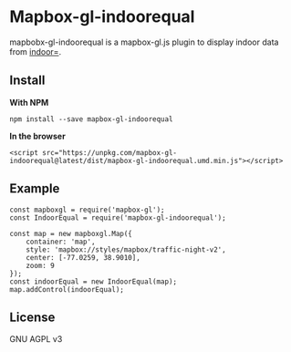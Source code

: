 # Mapbox-gl-indoorequal

mapbobx-gl-indoorequal is a mapbox-gl.js plugin to display indoor data from [indoor=][].

## Install

**With NPM**

    npm install --save mapbox-gl-indoorequal

**In the browser**

    <script src="https://unpkg.com/mapbox-gl-indoorequal@latest/dist/mapbox-gl-indoorequal.umd.min.js"></script>

## Example

    const mapboxgl = require('mapbox-gl');
    const IndoorEqual = require('mapbox-gl-indoorequal');

    const map = new mapboxgl.Map({
        container: 'map',
        style: 'mapbox://styles/mapbox/traffic-night-v2',
        center: [-77.0259, 38.9010],
        zoom: 9
    });
    const indoorEqual = new IndoorEqual(map);
    map.addControl(indoorEqual);

## License

GNU AGPL v3

[indoor=]: https://indoorequal.org/
